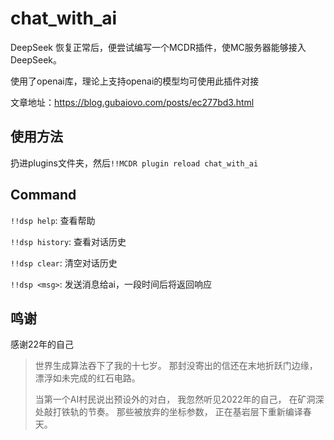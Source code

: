 # chat_with_ai
DeepSeek 恢复正常后，便尝试编写一个MCDR插件，使MC服务器能够接入DeepSeek。

使用了openai库，理论上支持openai的模型均可使用此插件对接

文章地址：https://blog.gubaiovo.com/posts/ec277bd3.html

## 使用方法

扔进plugins文件夹，然后`!!MCDR plugin reload chat_with_ai`



## Command

`!!dsp help`: 查看帮助

`!!dsp history`: 查看对话历史

`!!dsp clear`: 清空对话历史

`!!dsp <msg>`: 发送消息给ai，一段时间后将返回响应 



## 鸣谢

感谢22年的自己

> 世界生成算法吞下了我的十七岁。
> 那封没寄出的信还在末地折跃门边缘，
> 漂浮如未完成的红石电路。
>
> 当第一个AI村民说出预设外的对白，
> 我忽然听见2022年的自己，
> 在矿洞深处敲打铁轨的节奏。
> 那些被放弃的坐标参数，
> 正在基岩层下重新编译春天。
